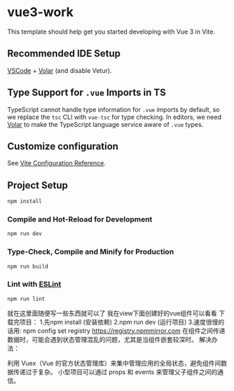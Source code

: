 # vue3-work

This template should help get you started developing with Vue 3 in Vite.

## Recommended IDE Setup

[VSCode](https://code.visualstudio.com/) + [Volar](https://marketplace.visualstudio.com/items?itemName=Vue.volar) (and disable Vetur).

## Type Support for `.vue` Imports in TS

TypeScript cannot handle type information for `.vue` imports by default, so we replace the `tsc` CLI with `vue-tsc` for type checking. In editors, we need [Volar](https://marketplace.visualstudio.com/items?itemName=Vue.volar) to make the TypeScript language service aware of `.vue` types.

## Customize configuration

See [Vite Configuration Reference](https://vite.dev/config/).

## Project Setup

```sh
npm install
```

### Compile and Hot-Reload for Development

```sh
npm run dev
```

### Type-Check, Compile and Minify for Production

```sh
npm run build
```

### Lint with [ESLint](https://eslint.org/)

```sh
npm run lint
```
就在这里面随便写一些东西就可以了
我在view下面创建好的vue组件可以看看
下载完项目：
1.先npm install (安装依赖)
2.npm run dev   (运行项目)
3.速度很慢的话用: npm config set registry https://registry.npmmirror.com
在组件之间传递数据时，可能会遇到状态管理混乱的问题，尤其是当组件嵌套较深时。 解决办法：

利用 Vuex（Vue 的官方状态管理库）来集中管理应用的全局状态，避免组件间数据传递过于复杂。
小型项目可以通过 props 和 events 来管理父子组件之间的通信。
